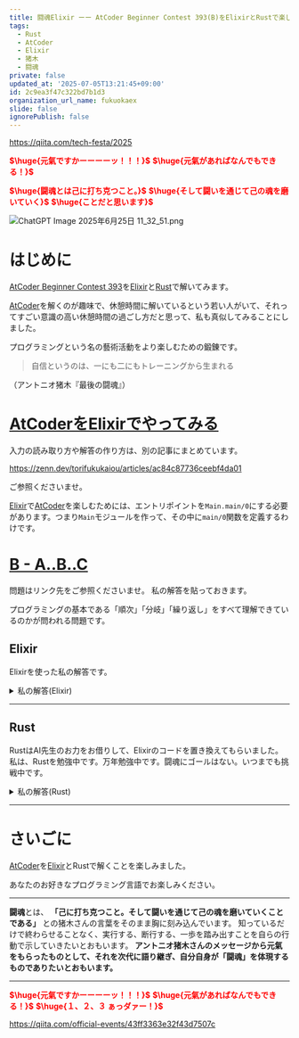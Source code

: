 ```yaml
---
title: 闘魂Elixir ーー AtCoder Beginner Contest 393(B)をElixirとRustで楽しむ
tags:
  - Rust
  - AtCoder
  - Elixir
  - 猪木
  - 闘魂
private: false
updated_at: '2025-07-05T13:21:45+09:00'
id: 2c9ea3f47c322bd7b1d3
organization_url_name: fukuokaex
slide: false
ignorePublish: false
---
```

https://qiita.com/tech-festa/2025

<b><font color="red">$\huge{元氣ですかーーーーッ！！！}$</font></b>
<b><font color="red">$\huge{元氣があればなんでもできる！}$</font></b>

<b><font color="red">$\huge{闘魂とは己に打ち克つこと。}$</font></b>
<b><font color="red">$\huge{そして闘いを通じて己の魂を磨いていく}$</font></b>
<b><font color="red">$\huge{ことだと思います}$</font></b>

![ChatGPT Image 2025年6月25日 11_32_51.png](https://qiita-image-store.s3.ap-northeast-1.amazonaws.com/0/131808/a80ca1b4-3ccd-40c7-945b-6c8c969727e0.png)



# はじめに

[AtCoder Beginner Contest 393](https://atcoder.jp/contests/abc393)を[Elixir](https://elixir-lang.org/)と[Rust](https://www.rust-lang.org/)で解いてみます。  

[AtCoder](https://atcoder.jp/)を解くのが趣味で、休憩時間に解いているという若い人がいて、それってすごい意識の高い休憩時間の過ごし方だと思って、私も真似してみることにしました。  


プログラミングという名の藝術活動をより楽しむための鍛錬です。  

> 自信というのは、一にも二にもトレーニングから生まれる

（アントニオ猪木『最後の闘魂』）


# [AtCoderをElixirでやってみる](https://zenn.dev/torifukukaiou/articles/ac84c87736ceebf4da01)

入力の読み取り方や解答の作り方は、別の記事にまとめています。


https://zenn.dev/torifukukaiou/articles/ac84c87736ceebf4da01

ご参照くださいませ。

[Elixir](https://elixir-lang.org/)で[AtCoder](https://atcoder.jp/)を楽しむためには、エントリポイントを`Main.main/0`にする必要があります。つまり`Main`モジュールを作って、その中に`main/0`関数を定義するわけです。

# [B - A..B..C](https://atcoder.jp/contests/abc393/tasks/abc393_b)

問題はリンク先をご参照くださいませ。
私の解答を貼っておきます。

プログラミングの基本である「順次」「分岐」「繰り返し」をすべて理解できているのかが問われる問題です。

## Elixir

Elixirを使った私の解答です。


<details><summary>私の解答(Elixir)</summary>

_問題文を読んでいらっしゃることを前提にひとこと解説をしておきます。_

文字列の長さは50文字が最長なので、考えられる間隔で3文字を取り出して、"ABC"になるのかを調べました。  
さらに愚直に左から順に、先頭を変えながら末尾まで繰り返す感じです。  
2重ループのイメージです。  

```elixir
defmodule Main do
  def main do
    map
      = IO.read(:line) |> String.trim() |> String.to_charlist() |> Enum.with_index(fn v, index -> {index, v} end) |> Map.new()
    
    n = Enum.count(map)
    
    solve(n, map)
    |> IO.puts()
  end

  def solve(n, map) do
    0..(n - 1)
    |> Enum.reduce(0, fn i, acc ->
      1..(n - 1 - i)
      |> Enum.reduce_while(acc, fn j, acc ->
        cont_or_halt = if Map.get(map, i) == ?A, do: :cont, else: :halt
        {cont_or_halt, acc + do_solve(Map.get(map, i), Map.get(map, i + j), Map.get(map, i + 2 * j))}
      end)
    end)
  end

  def do_solve(?A, ?B, ?C), do: 1
  def do_solve(_, _, _), do: 0
end
```



</details>

---

## Rust

RustはAI先生のお力をお借りして、Elixirのコードを置き換えてもらいました。
私は、Rustを勉強中です。万年勉強中です。闘魂にゴールはない。いつまでも挑戦中です。

<details><summary>私の解答(Rust)</summary>

```rust
use std::collections::HashMap;
use std::io::{self, BufRead};

fn main() {
    let stdin = io::stdin();
    let mut line = String::new();
    stdin.lock().read_line(&mut line).unwrap();

    let trimmed = line.trim();
    let chars: Vec<char> = trimmed.chars().collect();

    let map: HashMap<usize, char> = chars.iter().enumerate().map(|(i, &c)| (i, c)).collect();
    let n = map.len();

    let result = solve(n, &map);
    println!("{}", result);
}

fn solve(n: usize, map: &HashMap<usize, char>) -> usize {
    let mut count = 0;

    for i in 0..n {
        for j in 1..(n - i) {
            if let Some(&c1) = map.get(&i) {
                if c1 != 'A' {
                    break;
                }
                let c2 = map.get(&(i + j));
                let c3 = map.get(&(i + 2 * j));
                count += do_solve(c1, c2, c3);
            }
        }
    }

    count
}

fn do_solve(c1: char, c2: Option<&char>, c3: Option<&char>) -> usize {
    match (c1, c2, c3) {
        ('A', Some('B'), Some('C')) => 1,
        _ => 0,
    }
}
```

</details>

---

# さいごに

[AtCoder](https://atcoder.jp/)を[Elixir](https://elixir-lang.org/)とRustで解くことを楽しみました。

あなたのお好きなプログラミング言語でお楽しみください。

---


**闘魂**とは、  **「己に打ち克つこと。そして闘いを通じて己の魂を磨いていくことである」** との猪木さんの言葉をそのまま胸に刻み込んでいます。
知っているだけで終わらせることなく、実行する、断行する、一歩を踏み出すことを自らの行動で示していきたいとおもいます。
**アントニオ猪木さんのメッセージから元氣をもらったものとして、それを次代に語り継ぎ、自分自身が「闘魂」を体現するものでありたいとおもいます。**

---

<b><font color="red">$\huge{元氣ですかーーーーッ！！！}$</font></b>
<b><font color="red">$\huge{元氣があればなんでもできる！}$</font></b>
<b><font color="red">$\huge{１、２、３ ぁっダァー！}$</font></b>


https://qiita.com/official-events/43ff3363e32f43d7507c
